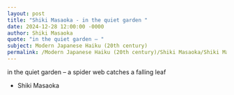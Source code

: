 ```yaml
---
layout: post
title: "Shiki Masaoka - in the quiet garden "
date: 2024-12-28 12:00:00 -0000
author: Shiki Masaoka
quote: "in the quiet garden – "
subject: Modern Japanese Haiku (20th century)
permalink: /Modern Japanese Haiku (20th century)/Shiki Masaoka/Shiki Masaoka - in the quiet garden 
---
```


in the quiet garden – 
a spider web catches 
a falling leaf

- Shiki Masaoka
